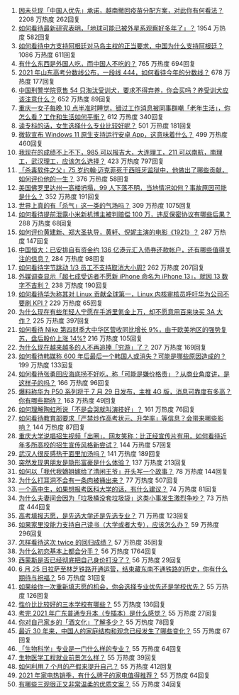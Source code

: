 1. [因未兑现「中国人优先」承诺，越南撤回疫苗分配方案，对此你有何看法？](https://www.zhihu.com/question/467422127) 2208 万热度 262回复
1. [如何看待最新研究表明，「地球可能已被外星系观察好多年了」？](https://www.zhihu.com/question/467357820) 1954 万热度 582回复
1. [如何看待中方支持阿根廷对马岛主权的正当要求，中国为什么支持阿根廷？](https://www.zhihu.com/question/467311565) 1086 万热度 611回复
1. [有什么东西是外国人吃，而中国人不吃的？](https://www.zhihu.com/question/314472784) 765 万热度 694回复
1. [2021 年山东高考分数线公布，一段线 444，如何看待今年的分数线？](https://www.zhihu.com/question/466845954) 678 万热度 177回复
1. [中国刑警学院竞售 54 只淘汰受训犬，要求不得弃养，你会买吗？养受训犬应该注意什么？](https://www.zhihu.com/question/467076616) 652 万热度 89回复
1. [重庆一女子每晚 10 点半准时睡觉，错过工作消息被同事群嘲「老年生活」，你怎么看？工作和生活如何平衡？](https://www.zhihu.com/question/467374229) 612 万热度 340回复
1. [读专科的话，女生选择什么专业比较好呢？](https://www.zhihu.com/question/306595000) 501 万热度 181回复
1. [微软宣布 Windows 11 原生支持运行安卓 App，这意味着什么？](https://www.zhihu.com/question/467245680) 499 万热度 460回复
1. [我现在的成绩不上不下，985 可以报吉大，大连理工，211 可以南航，南理工，武汉理工，应该怎么选择？](https://www.zhihu.com/question/408865252) 423 万热度 797回复
1. [「杀毒软件之父」75 岁约翰·迈克菲死于西班牙监狱中，他做出了哪些贡献，如何评价他的一生？](https://www.zhihu.com/question/466970484) 376 万热度 58回复
1. [美国佛罗里达州一高楼坍塌，99 人下落不明，当地情况如何？事故原因可能是什么？](https://www.zhihu.com/question/467303333) 352 万热度 191回复
1. [世界上真的有「杀气」这一类的气场吗？](https://www.zhihu.com/question/30889739) 309 万热度 1075回复
1. [如何看待提前泄露小米新机博主被判赔偿 100 万，违反保密协议有哪些后果？](https://www.zhihu.com/question/467194586) 288 万热度 68回复
1. [如何评价黄建新、郑大圣执导，黄轩、倪妮主演的电影《1921》？](https://www.zhihu.com/question/461704613) 287 万热度 147回复
1. [中国恒大：已安排自有资金约 136 亿港元汇入债券还款帐户，还有哪些值得关注的信息？](https://www.zhihu.com/question/467036379) 284 万热度 98回复
1. [如何看待字节跳动 1/3 员工不支持取消大小周?](https://www.zhihu.com/question/466269557) 262 万热度 207回复
1. [外媒调查显示「超七成受访者不愿新 iPhone 命名为 iPhone 13」，就因 13 数字不吉利？](https://www.zhihu.com/question/466783287) 238 万热度 190回复
1. [如何看待华为称其对 Linux 贡献全球第一，Linux 内核审核员呼吁华为公司不要刷 KPI ?](https://www.zhihu.com/question/466395247) 229 万热度 65回复
1. [为什么现在有些年轻人宁愿在手游里氪金上万，却不愿意用百来块买 3A 大作？](https://www.zhihu.com/question/466910345) 225 万热度 397回复
1. [如何看待 Nike 第四财季大中华区营收同比增长 9%，由于欧美地区的强势复苏，盘后股价上涨 14%?](https://www.zhihu.com/question/467305457) 216 万热度 105回复
1. [为什么现在越来越多的人不再追捧「穷游」了？](https://www.zhihu.com/question/464479994) 207 万热度 169回复
1. [如何看待韩媒称 600 年后最后一个韩国人或消失？可能是哪些原因造成的？](https://www.zhihu.com/question/466322719) 199 万热度 133回复
1. [如何看待张勇回应海底捞不好吃，称「可能是嫌价格贵」？从商业角度讲，是这样子的吗？](https://www.zhihu.com/question/467212754) 166 万热度 96回复
1. [爆料称华为 P50 系列将于 7 月 29 日发布，主推 4G 版，消息可靠度有多高？你有哪些期待？](https://www.zhihu.com/question/466619748) 163 万热度 49回复
1. [如何理解陶虹所说「不是会哭就叫演技好」？](https://www.zhihu.com/question/466270106) 161 万热度 76回复
1. [如何看待教育部要求「严禁炒作高考状元、升学率」等信息？会带来哪些影响？](https://www.zhihu.com/question/466739033) 144 万热度 87回复
1. [重庆大学说唱招生视频「出圈」，网友笑称：比正经宣传片有用，如何看待近年多所高校的招生宣传风格新尝试？](https://www.zhihu.com/question/467010930) 144 万热度 57回复
1. [武汉人很反感热干面里加汤吗？](https://www.zhihu.com/question/327570954) 141 万热度 189回复
1. [突然发现男朋友是隐形富豪是什么体验？](https://www.zhihu.com/question/271344191) 137 万热度 213回复
1. [如何以「我代我嫡姐嫁给了清闲王爷」开头写一个故事？](https://www.zhihu.com/question/429819296) 78 万热度 144回复
1. [为什么打耳洞不会有一条肉被捅出来？](https://www.zhihu.com/question/304771389) 77 万热度 507回复
1. [一个高中生，如果想报考医科大学的话，有什么建议？](https://www.zhihu.com/question/312366267) 74 万热度 81回复
1. [为什么夫妻间会因为「垃圾桶没套垃圾袋」这类小事发生激烈争吵？](https://www.zhihu.com/question/25831538) 73 万热度 444回复
1. [高考填报志愿，是先选大学还是先选专业？](https://www.zhihu.com/question/448959184) 71 万热度 123回复
1. [如果家里没能力支持自己读书（大学或者大专），应该怎么办？](https://www.zhihu.com/question/464706143) 59 万热度 296回复
1. [怎样看待这次 twice 的回归成绩？](https://www.zhihu.com/question/464529405) 57 万热度 35回复
1. [为什么初恋基本上都会分手？](https://www.zhihu.com/question/24684849) 56 万热度 1764回复
1. [西蒙斯是否已经彻底把自己身价打没了？](https://www.zhihu.com/question/466309949) 56 万热度 29回复
1. [6 月 25 日拉萨至林芝铁路开通运营，结束藏东南不通铁路的历史，你有什么期待与祝福？](https://www.zhihu.com/question/467355627) 56 万热度 31回复
1. [如果给你一次重新填志愿的机会，你会选择专业优先还是学校优先？](https://www.zhihu.com/question/457246703) 55 万热度 126回复
1. [性价比比较好的三本学校有哪些？](https://www.zhihu.com/question/281705993) 55 万热度 136回复
1. [考完 2021 年广东普通专升本（专插本）是什么感觉？](https://www.zhihu.com/question/454159652) 55 万热度 27回复
1. [你对自己家乡的「酒文化」了解多少？](https://www.zhihu.com/question/459377036) 55 万热度 78回复
1. [最近 30 年来，中国人的家庭结构和观念已经发生了哪些变化？](https://www.zhihu.com/question/465583973) 55 万热度 67回复
1. [「生物科学」专业是一门什么样的专业？](https://www.zhihu.com/question/324787573) 55 万热度 64回复
1. [生物医学工程就业前景怎么样？](https://www.zhihu.com/question/20295741) 55 万热度 39回复
1. [如何利用 7 个月的产假来提升自己？](https://www.zhihu.com/question/421557056) 55 万热度 412回复
1. [2021 年家电热销季，有什么牌子的家电值得推荐？](https://www.zhihu.com/question/467027055) 55 万热度 64回复
1. [有哪些三观很正又非常温柔的优质文案？](https://www.zhihu.com/question/466268019) 55 万热度 34回复